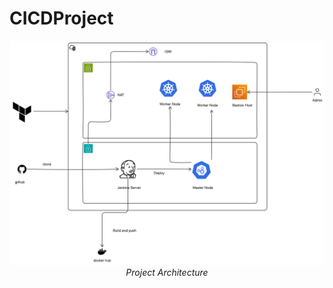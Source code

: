 # CICDProject
<p align="center">
  <img src="diagram-export-5-13-2025-1_57_34-PM.png" alt="System Diagram" width="800"/>
  <br>
  <em>Project Architecture</em>
</p>